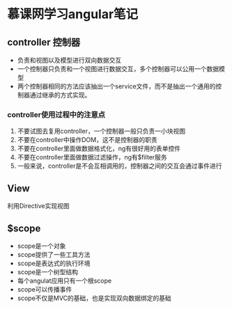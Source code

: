 # 慕课网学习angular笔记
## controller 控制器
* 负责和视图以及模型进行双向数据交互
* 一个控制器只负责和一个视图进行数据交互，多个控制器可以公用一个数据模型
* 两个控制器相同的方法应该抽出一个service文件，而不是抽出一个通用的控制器通过继承的方式实现。
### controller使用过程中的注意点
1. 不要试图去复用controller，一个控制器一般只负责一小块视图
2. 不要在controller中操作DOM，这不是控制器的职责
3. 不要在controller里面做数据格式化，ng有很好用的表单控件
4. 不要在controller里面做数据过滤操作，ng有$filter服务
5. 一般来说，controller是不会互相调用的，控制器之间的交互会通过事件进行

## View
利用Directive实现视图

## $scope
* scope是一个对象
* scope提供了一些工具方法
* scope是表达式的执行环境
* scope是一个树型结构
* 每个angulat应用只有一个根scope
* scope可以传播事件
* scope不仅是MVC的基础，也是实现双向数据绑定的基础

##

